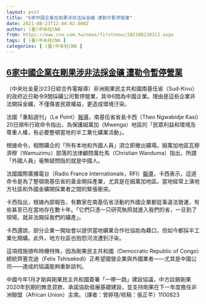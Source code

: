 ```yaml
---
layout: post
title: "6家中國企業在剛果涉非法採金礦 遭勒令暫停營業"
date: 2021-08-23T12:04:02.000Z
author: (臺)中央社CNA
from: https://www.cna.com.tw/news/firstnews/202108230313.aspx
tags: [ (臺)中央社CNA ]
categories: [ (臺)中央社CNA ]
---
```

<!--1629720242000-->
[6家中國企業在剛果涉非法採金礦 遭勒令暫停營業](https://www.cna.com.tw/news/firstnews/202108230313.aspx)
------

<div>
<div></div><div class="paragraph"><p>（中央社金夏沙23日綜合外電報導）非洲剛果民主共和國南基伍省（Sud-Kivu）的政府近日勒令9間採礦公司暫停營業，其中6間為中國企業。理由是這些企業非法開採金礦，不僅傷害民眾權益，更造成環境汙染。</p><p>法國「重點週刊」（Le Point）<a href="https://www.lepoint.fr/afrique/la-republique-democratique-du-congo-veut-en-finir-avec-le-desordre-minier-21-08-2021-2439675_3826.php">報導</a>，南基伍省省長卡西（Theo Ngwabidje Kasi）20日頒布行政命令指出，為保護姆萬加（Mwenga）地區的「民眾利益和環境及尊重人權，有必要整頓當地的半工業化礦業活動」。</p><p>根據命令，相關礦企的「所有本地和外國人員」須立即撤出礦場。姆萬加地區瓦穆濟穆（Wamuzimu）部落的法律顧問萬杜馬（Christian Wanduma）指出，所謂「外國人員」毫無疑問指的就是中國人。</p><p>法國國際廣播電台（Radio France Internationale，RFI）<a href="https://www.rfi.fr/fr/afrique/20210821-rdc-les-autorit%C3%A9s-du-sud-kivu-suspendent-les-activit%C3%A9s-de-neuf-entreprises-mini%C3%A8res">報導</a>，卡西表示，這道命令是為了整頓南基伍省的黃金開採產業，尤其是在姆萬加地區。當地經常上演地方社區和外國金礦開採業者之間的緊張衝突。</p><p>卡西指出，根據內部報告，有數家在南基伍省活動的外國企業都從事違法營運，有些甚至已在當地存在數十年。「它們只憑一只研究執照就進入我們的省，一旦到了現場，就非法開採我們的礦產」。</p><p>卡西還說，部分企業一開始會以提供當地礦業合作社協助為藉口，但如今都採半工業化開礦。此外，地方社區也抱怨河流遭到汙染。</p><p>這項措施頒布時機特殊，因為剛果民主共和國（Democratic Republic of Congo）總統齊塞克迪（Felix Tshisekedi）正希望國營企業與外國業者——尤其是中國公司——達成的協議能夠重新談判。</p><p>中國今年1月才剛與剛果民主共和國簽署「一帶一路」建設協議，中方註銷剛果2020年到期的無息貸款、承諾協助發展基礎建設，並支持剛果在下一年度擔任非洲聯盟（African Union）主席。（譯者：曾婷瑄/核稿：張正芊）1100823</p></div>
</div>
